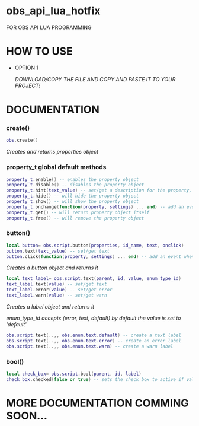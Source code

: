 # obs_api_lua_hotfix

FOR OBS API LUA PROGRAMMING

# HOW TO USE
* OPTION 1

  *DOWNLOAD/COPY THE FILE AND COPY AND PASTE IT TO YOUR PROJECT!*
# DOCUMENTATION 

### create()
```lua
obs.create()
```
*Creates and returns properties object*

### property_t global default methods
```lua
property_t.enable() -- enables the property object
property_t.disable() -- disables the property object
property_t.hint(text_value) -- set/get a description for the property, and shows it whenever the mouse hover over it
property_t.hide() -- will hide the property object
property_t.show() -- will show the property object
property_t.onchange(function(property, settings) ... end) -- add an event for any changes to the property object
property_t.get() -- will return property object itself
property_t.free() -- will remove the property object
```
### button()
```lua
local button= obs.script.button(properties, id_name, text, onclick)
button.text(text_value) -- set/get text 
button.click(function(property, settings) ... end) -- add an event when user clicks the button
```
*Creates a button object and returns it*
```lua
local text_label= obs.script.text(parent, id, value, enum_type_id)
text_label.text(value) -- set/get text
text_label.error(value) -- set/get error
text_label.warn(value) -- set/get warn
```
*Creates a label object and returns it*

*enum_type_id accepts (error, text, default) by default the value is set to 'default'*
```lua
obs.script.text(..,, obs.enum.text.default) -- create a text label
obs.script.text(..,, obs.enum.text.error) -- create an error label
obs.script.text(..,, obs.enum.text.warn) -- create a warn label
```
### bool()
```lua
local check_box= obs.script.bool(parent, id, label)
check_box.checked(false or true) -- sets the check box to active if value is true and not if value is false
```
# MORE DOCUMENTATION COMMING SOON...

